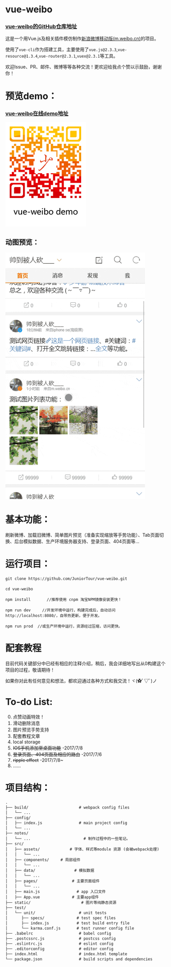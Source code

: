 # vue-weibo

### [vue-weibo的GitHub仓库地址](https://github.com/JuniorTour/vue-weibo)

这是一个用Vue.js及相关插件模仿制作[新浪微博移动版(m.weibo.cn)](m.weibo.cn)的项目。

使用了`vue-cli`作为搭建工具，主要使用了`vue.js@2.3.3`,`vue-resource@1.3.4`,`vue-router@2.3.1`,`vuex@2.3.1`等工具。

欢迎Issue、PR、邮件、微博等等各种交流！更欢迎给我点个赞以示鼓励，谢谢你！

# 预览demo：

### [vue-weibo在线demo地址](http://juniortour.net:8080)
![vue-weibo在线地址二维码](./notes/vue-weibo-qr-cod.png)

## 动图预览：

![vue-weibo动图预览](./notes/vue-weibo-demonstration.gif)


# 基本功能：

刷新微博、加载旧微博、简单图片预览（准备实现缩放等手势功能）、Tab页面切换、后台模拟数据、生产环境服务器支持、登录页面、404页面等...

# 运行项目：

``` nodejs
git clone https://github.com/JuniorTour/vue-weibo.git

cd vue-weibo

npm install       //推荐使用 cnpm 淘宝NPM镜像安装更快！

npm run dev     //开发环境中运行，构建完成后，自动访问http://localhost:8080/，自带热更新，便于开发。

npm run prod  //或生产环境中运行，资源经过压缩，访问更快。
```

# 配套教程

目前代码关键部分中已经有相应的注释介绍，稍后，我会详细地写出从0构建这个项目的过程，敬请期待！

如果你对此有任何意见和想法，都欢迎通过各种方式和我交流！ヾ(✿ﾟ▽ﾟ)ノ

# To-do List:

0. 点赞动画特效！
1. 滑动删除消息
2. 图片预览手势支持
3. 配套教程文章
4. local storage
5. ~~IOS手机添加至桌面功能~~ -2017/7/8
6. ~~登录页面、404页面及相应的路由~~ -2017/7/6
7. ~~ripple effect~~  -2017/7/8~
8. ......

# 项目结构：

```
.
├── build/                      # webpack config files
│   └── ...
├── config/
│   ├── index.js                # main project config
│   └── ...
├── notes/
│   └── ...                       # 制作过程中的一些笔记。
├── src/
│   ├── assets/             # 字体、样式等module 资源 (会被webpack处理)
│   │   └── ...
│   ├── components/     # 局部组件
│   │   └── ...
│   ├── data/                 # 模拟数据
│   │   └── ...
│   ├── pages/               # 主要页面组件
│   │   └── ...
│   ├── main.js                # app 入口文件
│   ├── App.vue              # 主要app组件
├── static/                      # 图片等纯静态资源
├── test/
│   └── unit/                   # unit tests
│      ├── specs/              # test spec files
│      ├── index.js            # test build entry file
│      └── karma.conf.js       # test runner config file
├── .babelrc                    # babel config
├── .postcssrc.js               # postcss config
├── .eslintrc.js                # eslint config
├── .editorconfig               # editor config
├── index.html                  # index.html template
└── package.json                # build scripts and dependencies
```

